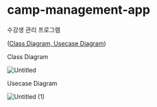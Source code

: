 # camp-management-app

수강생 관리 프로그램


([Class Diagram, Usecase Diagram](https://viewer.diagrams.net/?tags=%7B%7D&lightbox=1&highlight=0000ff&edit=_blank&layers=1&nav=1&title=%EB%A9%94%EB%8B%88%EC%A7%80%EB%A8%BC%ED%8A%B8.drawio#R%3Cmxfile%3E%3Cdiagram%20id%3D%22C5RBs43oDa-KdzZeNtuy%22%20name%3D%22Page-1%22%3E7Z3td5s228D%2FGp%2FTfYgPIMDw0Y693tnTtb2TrFs%2F7VCbNmy28Wxnbe6%2F%2FhEvkkG6EOBIgBPt7GwGO3Ii%2FZCu92uErjc%2F3u6D3cOv8Spcjyxj9WOE5iPLcn3k4v8ld56yO7bjWNmdb%2Ftold0zTjfuov%2BF2U2T3H2MVuEhv5fdOsbx%2BhjtyjeX8XYbLo%2Ble8F%2BH38vf%2BxrvF6VbuyCb2Hp10hu3C2Ddch97PdodXzI7nrW5HT%2FP2H07YF8s%2Bn62TubgHw4H%2FjwEKzi74VbaDFC1%2Fs4PmavNj%2Buw3Uye2Refr95%2Bn397m%2F37S%2F%2FPfwT%2FDb7v%2Fv3n66ywX5u8yP0T9iH2%2BPZQ6Pd8cP0%2Fi93vptGNxtj%2Fkf06eHKzZf332D9mE%2FYyHLX%2BFtm5P%2Fh9nGDX3%2FL75H%2FjyyElxjN7h6%2F%2FIXX7Wb7Nc6n6fhE5v7wPdqsgy2%2Bmn2Nt8e7%2FB2Er4N19G2LXy%2FxnxTu8Y1%2Fw%2F0xwss2zd84xjt8d%2FkQrVfvgqf4MfnDD8dg%2BTe5mj3E%2B%2Bh%2FeNhgjd8y8Q389v6YE2gbpU%2FcJT%2BJbyd39%2BEBf%2BYjmU2T3noXHI75Z5bxeh3sDtGX9BdOPrIJ9t%2Bi7Sw%2BHuMNGSh%2B3K7CVX5F8Ugvjvv4bwqcmU5ZozXM1zqZjfBHgeB8Td%2BG8SY87p%2FwR%2FJ3kZ%2FjmT%2BgV67hj53s1vcT8MjIP%2FZQgN2xyYOWP2Tf6PD0G2%2Fx4gbbb3ge6FfSJyL%2FSpNcF77PdIHvs9zy1wVrvPbb4BjOkpk8FPHFLwp%2F7elWCjUM%2BMPt5y%2B%2FzD%2F%2B%2FeM4%2Fyv401wef%2F77gc5nkW%2B8FsYv00%2FTN3fHfbT9NrLw0Ebx9SFj%2Bv5pF%2F7EQY3X5VgAeB1%2BPVbie9gFSzzqu%2FQzc%2Ft05zaflORWjH%2F26zpF5yFarcJtitYxOAYZfQlPuzjaHtNZc2b4Xzy31wZeZWee%2FMLOzDxd43%2BTj%2B%2BP1%2FEWUxhEKW4hRvt7mOAtovbhuFnnL3lcxftHPa%2FkAOFZAdm07Go0S5C0JcKqIOLDx48aiB6AcO2egUAVQNx9vL15%2F1Yz0QMTntczE3bVsfFRnxp9AGGaVs9ETCqI%2BPXz3X%2FfaSb6YILopr0xASlPCRPzxd3N2%2Fcaij6gcPuWL80qlSOTJ%2F68W1z%2Fdntz%2F1nj0QceXt%2FSJrGLcXjcLuY3dxqKHqCwjL7FTb9KuPjw%2Fu2H%2BUxT0QcVqEORE%2F6dIZmTWeR1lJpX8wkxQdNjDQEbvJbJcGTJ7xMi5lcmhwXisUAAAuvgS7j%2BGB%2BiYxQn4%2B%2BzzzJo1K2%2BunV1GoqNZKeWb4FyuHUtWNErH%2Fa708Oe3cBzpp962XS4fSsVVpVWkbNwbY2mxrfwmOPwPtiEb36iU6JJkEaC37cmgapERZiEm5XmQAEHyOxbZUCwRpkuf%2FFQYHhI7mkiVBCB%2BtYXiGgKEZHMlpVgcIPn6IcGQAUAbt%2FWaAc%2BGlIADnjao%2BVJYMxCMxIifg22q%2BAY75%2FwUZEKjxoN6Wh4fcuPNmxMqEHj%2BiGOlqGmQg0Vttm3LGl7Daj4N8Zj4AnA0uWxqJFqJBQggfoWK23YpQluFJnRgRUuMz1E06GADqdvEdOGzRAMHbl5irVHaDCUgeH1LXravPWSB%2BNLHK%2FDYJuMdVj8iA6EDk2GMjIco0PJE%2Fydff5AuV5Hyd%2FJLjWenF3y8nGzni6xQlJY53eM9%2BBLHnFdAULB8RE%2FHhNvyDVNJICnW07Y9ZXPBEHbEyjomp99V4JXAZ59QO5fzEZTf%2BTbo8X1yJ%2BPZvhQMQo3ZyPPH81sbnnwt0W7Q%2BIS%2Bv4QHcM7%2FGgl73zfB8yUK5tdj51dj59dD4poVzW7psGHieKNjUd7eHPnAIbsjucOCKfERHreyPdGi%2BkIb7u%2Bk95BCaYJo9OESy%2BD1R1Nrwc4z65Xnmfk8fPsdzvPwNGMZ3WKp9c4TfilTC%2FZUIeDMaBD12A8G%2FlohKWIZJ7N9Obg5tmxyxhbk77nmcT6iuIewu1qmmQH4qttzIZAlCUxPGH7pz%2BKF5%2BTCyzV5ZfzH8U3509niQ7HYI%2BVoAbnc7giCYsVC1OYd0cw7%2FtwjYXtf4tjCRO5PsaZZ4AeE0zimGP44wmToHWIH%2FfLMP%2FJ07ICgzEQORZDRzY93EhnpHlVMANF7J%2FPTLu1z6apwdrXQkKPyqFQMmEW1mYf%2B8aIuJOakZQjAimuErYVs7itmFI3lVqw6JF%2FcdvPxHXHpmvQf8wSHK7hjm3EvdsauolhCL7FcQzRtygHEjKxyTjnTkdbEyRDrMYUfgxffS68c%2Fqh5EIZxuhCMfYYJcD1LJJ93R5WZizHmbBjKUeyQchpf8coPR0bnKPesDhxTFQ%2B%2FYxzRS2b%2BG2I2tn5OdpeDbpOtB98fzEf%2BdORN0R100GMeAIkqkNqkO1Us%2FBMNQhy5D%2FjeKDbvI%2Fs4kY%2FnthIuNknFx%2FDfYT%2FrqRUR89Ptjm0J9s1xoZVZsfEkzw58%2Fl2DIsdD7keN57qp9wC0uKTx9cZeTZnS0Kj2XVq45gmpuULMXzYRr3ho1v7nVVhJ7UTEx6e%2FJJ59GXMOVA6BppzW92ct9MKv6zjpJAQFqFJrSssxaeXP0dr4uOr34NL%2B68j3n1BPVO2%2Bap%2Bh7aaiuhnyV40b%2Fe52zENtSJ75%2BRcgwV90KtGUr4FQzFbzxcAzN60PHJ01yNEQt6Hcsjblk9PYHLIu5Oxda6qhyYmN57lcOMpJ0yNiFkkzGy2uWEZCqHyBod8VLPFpVeqJdMW0LpDg5axJ0ys84llT24HdY8rmBAleUNsehordSZJpdIZFpXI98r7noeesY8yTizb87qnEkjPyrzumaY0s9IYm8swg7CPef9BDQhQip7z0A%2FDG0x1vaE8luxhYflnnxSJQeT0j2OVLZ%2BcLlfxfOIFDZ4KH8sjNVv8BfkXnejLhpT89PP64838Up92G1GPQ3%2FPO%2BAVy8MX7TxeybvY7dT2e59eKEz0euTNRv51OpMTYtcjs5ocYcZoSmJH8Wvv5%2BR1Xh%2F6y55WhYZjzS7ALOW4nHDb8zLZgKgLTy%2F1vGTvOpcwvUAoX8fTC8lsHPAJ7SjfbQDaKdjTJLLa8y9lU2KXw3V7p93il0O2YtdtPEPTsBy6Hw9FDnTcctit7aOxX%2FynPGILtxYzLpHru1LTbKjO8%2Bs0HjSnkxxDw6HTKp8kjj12vefHiVG5jIxrI9G4ylntROcdLnUDs%2F47kzJ1LvLHxMnVfiMkBWJpqKPDDaacLzhRpDKEB5J9Zlby%2BUTM8UhiGdbSFiPPSSV9LEANURRlDYb9Z5WAidbVz%2FrrdUDbSk8taQ5otjuOMznbkIbKh5LbtWUbLBqiDM1OMFMjkCuLXnCRIQkeKtdLN7syvzLRLtWaXcEqRy8dzXPkInVosileLSKYmX2tKzRdXy6acIF3SM88p6VeVnOHYVq31FPfUu%2BKyXnD1xYnJMIlo0U1o%2FPvu%2FCGeo6g%2FMvdb7NfFtf3f95%2F%2Frj489fp%2B%2Fn0%2FsPtZ47h11roRbxdSO%2Bgx4oO8opPCkpDlRC4%2Fs%2BHm%2BuFXn%2B56w%2BEqXe7%2FlBqALvGr6gvgaRlNY2G66qsL4HDJ%2F%2B9%2BRXPwE8F2eQ62Ox%2BDbbBt3CDJ2C6263xkqUTqiWV7iWVCePJ8%2FmakqA1y%2FRfvpzC2y6uuOqFj%2FisOH6Kwu8puqcrXZ1OvLvRneI5QgtIprqK2bzBgONhGe9DQgN9rVmQzQLQ8RdkQZkAQ7YoIQvBdovPpoQEjYB0BJoeVOoQaOBhfe0ybPtlpVHNtQKIsnVtUp02r3O%2BwTNDum1l04Z%2Fof23g26qJRsLoNZ5t6e%2Fy5ss2B0%2Fh2IVHXbr4CnRe5Lj%2F42GQTYMQGnzjmHg9dySKjAcRdZyX4kia5qMJushDhIElVM2fauakpehybqVmuzXaBusT4rsyS5zUmcL97QUK97K3NZbmQVUXIcgVbeTVSq1DBp45zg%2BHiBAuHc0JrIxcfi9BcREmbIzgfTdchvJQidpTYB0AoAk2o4JAPJdtLr73GU1obZeoJSibF0hVxxxxZ5kWq3FSF96QGDs9uyfQBasfOnLumwRhKJdU0MhGwqbt3N0DIXVHIpE7tNMKGfCBTq5dcqEz%2BuPBU%2BXNnaMejd2oKaHicnG3L48awfQxopVaRN48V8Z71dlhRa8r5UZ8Y5Gd4fLsXqYBnTKaW3mmeva1EyhTJmBeqydtBlyZGldRvbCu32rMmCDuAqxlWKgpVaFSHh9KzJglwF2kQsJXvEuXRFBClcx06v7InBC8%2F1A8tzxY8jIifaZSe6mwaRZ%2B8oS3GF6rHZJ1RdJDz0uB4vPuaW3OQWJG0lShiDHKfmixmCj3P%2BsNqXQgtrylHMKo0Qp%2F5rUUxAkFvJ%2B4uGo%2F68maJ%2FtHH1lApI32DvaFPmHXob6Dxe9n41ofNZyH%2BJfICf5jW4kX5uIZEmJ1e9W%2BAPr0hcgiLb%2FPEZ7TYFKCqAo%2FU591nC59wIFm3gVfSXerffBJtQgqAABitXvGITzSiS1FufLfTNPAnxF9wmwb6a438UqODykv0Z7AaNYIAmeJrux5kAgGIzmwBSrueJgaq46GH55KNSw3rg0CQaoLcsJ3jeb3XpIwver8b15TBfqK9tv6p91X77wDdThheNJb8Nd4seI06k9cPf0KVxzCtvNwR2M1w0ooHtFsNB5kx1h0HssMVg7lF3l1%2B58PWNhm4YIq%2FO%2BgoVIy7GkZQFGe2KlUwBUo%2B16l4dMzWVXLGuC0xDIhcA0e%2Fe%2BgpVf6V6Qpo0wHOT2F82CZBZQ3%2BGjpiuIyoF2BHxIrIJEDXjzLsJzmPunCDXEKWUs483ucX3An9PUSKeGtEnokRqBNAFRc%2F0QR8tQjEy4xvp19G%2BogZEOjNe7eimq3FHl9tEYyMXAaprQphCDevkT8vtoEiSTAJRs6VoGbVfi%2FdwYrrLTh1Z4b%2BX0oX4eyc3FhDlIF%2Bfm8di62uc6ediBSBas7OgwZJXdUmZdcBgSfV5RbJgDpXafHRvGF4oYjpPq1USImchk%2FKFgiBhUHNgXbMcvxEnl8E4qMEIsAVlHhNQLB05r4QAKEINgVCcbOLBNgjLwuFtpBpQyAIWHdVqF3gQ6UVQcYjraoq%2BDjIqONNyicckUz60G56WcZJVVKXW4hdztzWlM7mDCLYBuDDrcomsM%2Bg%2B3APoYcKv86sMt2i9s%2F%2BEWQEMCNtwCkmO0rVM6C%2F0HXQANCVgW8LvfwqN2faiCYABBF0Ch3yqXaa7XaggkQzCAaAvInFuGgDFuaAgkQzCA4AnIxMkss054omtb7wkj9q2BeMJMmzXwc9kljROebNMekxAt6i4giRxd5TwBhchFwLb01V6Sz9UZWFEOk0l48hhfaXPOWO%2BtwxDbl9eVfZY68boCJdWf4XUt2veGY6Z%2BPf5WwzTLbPuA4ceGzMbIePkOV7B4fC6SfonjdRhskzEOix%2FRgWios6eb1RsaKZ6brG9W2hVXK7DSneU57liQVXXyqqjsdDmiN7dl0JDek03jDm9%2FuoKDEkAAX23FZqYMEEEOwYddYiNO%2FBr1kOhtpTtqgLofXVMjMJG3oyaNEs640awoYAVq%2FNk1LPXW02C1Igb0%2FP8aBhUwOP3DIMgiOIms%2B3CDl4Y%2FWjQVKqgAagp3TYUgJ62CCr1RKETCAnxuXSNRn3UWriLqd00tT%2FirDI2FQiyANkodY0HCQ%2BoVWiZFNRE60zTVcHWXtVSckUy1m9V0S24mfRapHpPydLqvmVLB1KR%2Fpirrwp3MvzpSeTAmYBM1tQFbk5cfquzxFj4mVJnGpIoNfoeCtU%2FvcsJdzmtOcXXUcseWYCLk63BVqQvbdCtSF67qCQTlBk4gHaYkGwmga1PXz7pAnW7r9dF0yKWjqbFFIR2wCc4619%2BjGZHNiGnw0a5dQyIw2j%2FDw6NJkUwKsnonReALFLh3NAmSSXB6VzF8gW2uiW9HIyEZCSCXrmskGkWoVTh2NA9yebCM3mVPn7dWtfPqaCYkM2H1Lmr6ghA09S4dDZRkoEgVqB6BamDq7D5JS2nCFXmG6tNgiIduKGkwFmLaQpnG2RlX3Fg%2BiX%2FuKt3Kb9CD45LTrVq0MvMGBpqB7DGpfX3KlJqciRo0mssa%2BaU1Q2a7sDluTeqVxeWElX9CUfKVD5kWXxL%2BzRNbh4Y%2FYomwSS5za%2FYduyvwuWzcwYIPmUvPyDpcxvvwNsT%2FXelKr%2F2GneAnZjwp0%2BeYvIkN%2FzN2%2BKfWFEm3LyTyxK83%2FOZVUZY6gayRtkV3kWcVfIWJVKZuWUZ9pG5WGOU2mawUBqynZzq4pkIFFVAJWJgKZUGVtORsfdeQFIu3%2B2ClsVCLBdQvvHMsIIfA%2BRpCyahSpS4kEaQFhWE8McWlcZKLj%2BE%2Bwn9yIkOVrT60D8XnkyoisPqcr4Cg3fHD9P4vd76bRjcbY%2F5H9KlFuROiqAxE%2FbCIZkg7TJzbYgLZ7EheM%2BVDltxjGZZUhM8lS4D%2B%2BdCJO8vWa73DqubkuWjMFGCyTWvMRoU3RW%2FC1cy2ukavnWVbTuedOsP2OdXHJBNKzsJ6QMknB0KoSaNFiUBPwnlbW2XoPlg1kmo4Td74B9ozdCpNXzYN2sqPtGci20dtQcWXX0zJMnkTnq75r0BxOe0Tl1Pz3yIPigCObKsrosHc0WBIB6NpFwCFYPDBKxwYuhOESgaA%2FOGOGTAb1Fh97al1Zyys37Dkt7LUOiq%2BNPZw6GdbLgJQIkzXGzykcjf3bmgiJBMBJLx0TUTjfuiwZ0MjIRkJIPOlayR4r0YuBaarT5SB%2Bzi9LIS160hkhVw0bSWlkAsoEbscFhRuHzeCiKCcn%2BFYy15NBNCEscxCVWcQ2FyXrb%2F%2FAo1lVlUO%2BVRvY8JtjO4IzwnxgbFTt4vBueCWoY0ZshcbiNzperHhqD7LuNaLLXmxPUC57XaxEWzgsIy5XmzJi22agOLa8WrDydiW8bNebdmrjQCdtOPV5l1W2Wq%2F16ste7WBkl9drzakaWofxLNXFijXBa6sOicEElTMp6U9iZlpE2xXQeJtzi1L1N6kzUvS0QDCqbt%2B6AVFujg0lg9xtAw1F6q5oIFE%2FXFhQ1wwy1wIE12ug8MhWo4EkaKpBZB8fhUFm3i7IrfzEFIavgyEkNL3pEfJgxNAe%2F%2FVxoPS9R1IPOiEMQJ659ZCmDDdRV2342hQu13j2bZFOM7IBS%2FCmSxAczzTKzYjRGU9D%2BrtqAeY7CwDAdi068BrnmbOPAuu2THCDm8doaUuh%2BOQeT3hyxO2GoCJnAl%2F1kIuPkSakL1gn4xT6YTm%2BzKOdCBijeBHH%2F4LilJ2%2BVilCgKSoryaAfkMNA1IVpdg61YGJBcYCI6PB7388pe%2FacSJwuXnrb5XDUopLuPN7nF90GkKSrAwzf65qBQOhFyk5TVTbUBTIZ0KKLKjWyocqPSq9ho8e2UnDVdWndfAEYStnwptF2riFl6LdgTx%2B9qaLB2l%2FoNYHUG8O5UpTx0%2FblY6xl2%2BbgmUbu8aA0FTKQCDtO2LBkE6CEC99q5BEDikyyAkaqZmQD4DQIn1rhkQeJ7ravZfU11TsyGfjUnvVkhHUBe0jo1Frm9qMqSTQWMQerRP1%2BdTH%2Bi5obtCKeLA6l2UnNRXDj6UBUkNgyIY7N7FSQ%2FaFJhlVhOslMeQlIuDkniSbvoJkOaJ9XEexFQ3lDgPh0mPvJr4jDGrcaCH6zNDeSbz%2B6iO9PB463jLPF3aNTl1rbH86nzdLsJDEIORPbFJcePaWMxJ%2FRNw6fEhnlV96r69XSzevzEz%2By7G%2Bp%2FHOCHr7T7EJyC91Oev%2BPxt3y2t%2F%2BReT9B97%2FPi3bsPv7%2BxWCw%2B44HxPGkulHHRfx6wJ3Ag3S7mbxALxS2eLk2EMiL6TxYGGn0zpQ4zsS4LL3qPxSUdNCAdgwGkEQNtvrlCuaVIMx1sqIiF%2FpOMwf7ezDK%2F%2BgCSM1a2aUKxugASoFN3Scct9ubWtjklEEBRRB0%2F3gLlgCaYMqaPguuXkQc0ItIR6T8HGWy2nSOSrT%2FlASOg%2FXrSGRhAvjHY9boyIkRHBqnhwO5bM0BGg3DiNu2JaJKv76NR0Ulje8%2Fo4EYvBtdny2naxojqYEPxBrls22VkMpSd7w1CLjOUYm8QArpspXW9OZZ11m8HZVjtctIvxaPOY801Z3t5Lh0EtN7lkv0ScnXCb%2B2Je3rqLyfhFxl8TLZO%2Be6QgN77DyGzAQFZySdNgAoCeu8%2BhMzKMyA3v6Sii1566UvftD%2BRwqWvrPeQLX06Q3rp5S%2B9SRTbHte%2Bss7DIotUS6PW8uJ%2FpxD79FoTIZ8Iu39hsEHVv9fuiztnZXtP5kaGIF4%2Baz13EvbCf7RpVToCvSdhIwJXPQJsNn%2FxNfXZ0heVh4WmSLq5oPccbkTi6msdNZnRSHtp5EPQe%2F42IhFkjbKvMAQ6vkMRCr2ncSOg533WI6LAAbEeaQ5UcdB7yjYCO1hzQRy6ybGS9e8%2FMRuJGl3T9U%2B72er1l7%2F%2BvSdkI6B%2FLSASZADophEqGOg9DxsRaxHEgNCkGObdRDQV0qmY9C4hWnAEcFFCzFa%2F1uqs8ZCOh9%2B74EhGlh3xN2pekoHG9dEuHkOL62vezYN69IYS12cwwXhn96MxTSZC0GPN5aqj%2BiwoSLlc4yFKYvW%2BBstQVOgh0YJuw13isIjzR2ggMYGvp9SDS3xdJCjQ4%2Bs82GCQ3kSwFb6QoEBLUKjzSxyvw2CbjHFY%2FIgOmVI%2Fe6LWPvwONfRoN3HNkU23lOfUe4A5VXdiC6p31tIx3a6oPfBESjkNUFMjnRqgGgRIjbJC8cgS1PtsRQ1%2BnZkRBC5KzZAChoBMwa4ZaloXNMu1KBoY0lt3x8z%2BrOGQDocJmCA7pgMJTNCN6ajYdPQ51RFGTv8YCSzZH3ZJiFlSoUSMkj66BoYV0IS9a6wExvHcEhqsVu%2FD73ksVvJfzYICFiyzfxYERTFOsvA%2B3OClSUE4FDYUrVwrZMPunw3IyFhtD29QzPicKsXnprrzS9OV3ZvoBkOxeztMq2GPFFdo38XaLY808ZmRVNu9EW8OZGzYN5vdmqNU57b3YMdGpj2eNDVlO87YqQX70o3ZiDdXMsUGaR0qkZZ4oCqiPnWFGzHdLZ6TBd%2BxSRvpxCcVCwskt4MLqy7vCQkshrVWZx2vrIgLoDZlxw%2B8LbAVtvJGgIZBzYtcXppabxTyIjAKKvBeaYDkAmQafHBs1wQJ7H9tfFcaDcloEMNsj2gIzIFKHFeaIckMOb1rMDYURtul10ozJZkpoGJA10wJivJWu6w0CHJBgJL%2BuwahUTxonb9KgyEZDKAQQNdgNLCbFZxVX9ZxYocXuKqo2%2BnkafpcfK%2FC7XSq80zcWp9HJ4cX7OLqLnuDrm0DL1a%2B5Q7Fi0VzLIjlhi2J29iL5THdPp0JM5JqL5bNmwJ%2FO0brQbXafEV%2BK6%2BMwxXYsAZMRSN7zAv2WTkC8yT1VpHeKNk5i9f0hz5ihZsr3QEuqD6zIzA8UhK4rmk37%2BeLP%2F68%2F%2Fxx8efd%2FW%2Fzxft7jYZkNJoWblYXKUSK%2FzTZJNJqXHqLUMBB08J%2BCjkQ5GM12yKuP9wuNBiSwTDN%2Fslo0E3n1Yc1nLGyUM%2Ftbuu5OgJzb6Gt3qmk62O4XYbaFKOKiP7bODgCYy0l4mSs22EQjovDMtiFeFJX6aP25m4ZbLfhXvMhnY%2F%2Bmzw47Ux1TeusnBdU3s6616GljsjUtZY6k7TXG4ilzmLrrFydXWfFQcxIptmw0gqGJ3gqfCx%2Fgqt%2FaVoZnf7SjvB343%2FAtPO%2Fu7obnNP6Ryy2Fx37I%2FhF9rfKNfu4DXph9%2FSMmhf4jNLskcE8o4zRk32sGj%2BiCLEDGUN9Qk3Drnna%2BD%2FG7uRh480nqe%2FyE5ZyVsEx3nOPnnYMdOAYMEmoJaWhabtGU6RIvxDHgNvE1nOS8v%2FNWA5P4WCleLJcPySBQDpEjKe6Zu%2B4IE%2BCKyjA0wSdm0Jwc0KRNiYoQqV%2FW4IryJoRoKKrOytjon%2F7ARHr2m4faWigZkIBE%2F13j5yo0VfLUVxURW0bxVVQZe1kHot1DHxUV8kgvfoY7iM8V4lEr0SVJYter8pawzI3mRZpG8wqbWcos4ZVGsoncY1dRYaRGulFjBfXI88b4UdsMR3hXcJ30jto5ON3jfy1Z44W8%2FTmNY%2F9eh3tDomq%2BP0hwtvgLkhJ%2BL4PduVHoB1SzRWpK88o6zWQXOELCFGwXQDuyPp5xgfMPHkxNYY5z%2B6kXJ4DqtDa8Ty3KyGzjVkPcH9BubI3WIJccYNFu%2BOH6f1f7nw3jW42xvyP6NPDlUmi7AeywV5NfGNsMbU9PH9sMkaHprvs1cSwufEsgxtP%2BV4LpBKI94DcWPFlTw0V%2BF381sweLWajqTtKsoONwiDZVuEMcKvwGNsoAkxNHW8VkD1JxlZxcRsFIIldyEbBOKvQuV4FbiS7oVNB3ubQzkd9Jo1dFzGje94FssW4ZtC5Qj43ks0mkqhmy4PsF9VskVQlfCt3wZgup2G21GTFO9p5e6dsVklYQ32qEqG6DavUj%2FJcMF3WZ8hmEzUG02fCAzinrCRP6pXPOn87CSnwABONUN66SZUtfzHynFS%2BMkbTQYpSzGySGgo1khS7f8mTpEiNmqYTDUm1rE3hMqRan4RZCIIhu5VqPUABlrAWs5GPRjMzfSzM9AcHtxYTJgoMcmZ3vBaqZLp2xgjp56TT%2BJy02p%2BTKmU6z%2FXGbIiFOSZVcNoLdp7BDud53HDKpTvIY9mXHluMt%2BtWiyWH0AVS6flj4g2h9Q2csXEulp4%2FYcdDBj%2Beai79Bhk4A9E6et5Pm%2BsdqD250vQOhzlfHWtMnrnWiLomw7vvcoPJUj7YIGivC93Db%2BeHeCb8F%2BylaA6%2Fd4aBSBr8nlH2dJmsfbD57syq76xepnxfhioaqUfzBYN5RuEaiWC6YxZNdC6aNmLHklapBl%2Fu4%2FhY%2FDhWDR9%2BjVdh8on%2FBw%3D%3D%3C%2Fdiagram%3E%3C%2Fmxfile%3E))

Class Diagram

![Untitled](https://github.com/user-attachments/assets/302fb816-abdd-4c5a-807f-92cae70eef9b)

Usecase Diagram

![Untitled (1)](https://github.com/user-attachments/assets/ffca7f4e-f52a-4962-be48-b6d848b788c3)

